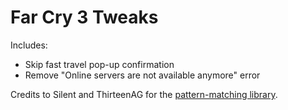 # Far Cry 3 Tweaks
Includes:
* Skip fast travel pop-up confirmation  
* Remove "Online servers are not available anymore" error  

Credits to Silent and ThirteenAG for the [pattern-matching library](https://github.com/CookiePLMonster/ModUtils/).
